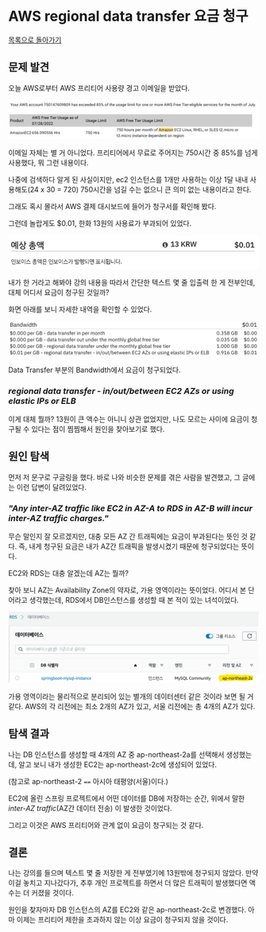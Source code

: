 # AWS regional data transfer 요금 청구

[목록으로 돌아가기](/README.md)

## 문제 발견

오늘 AWS로부터 AWS 프리티어 사용량 경고 이메일을 받았다.

![AWS Freetier](/images/aws-freetier.png)

이메일 자체는 별 거 아니었다. 프리티어에서 무료로 주어지는 750시간 중 85%를 넘게 사용했다, 뭐 그런 내용이다.

나중에 검색하다 알게 된 사실이지만, ec2 인스턴스를 1개만 사용하는 이상 1달 내내 사용해도(24 x 30 = 720) 750시간을 넘길 수는 없으니 큰 의미 없는 내용이라고 한다.

그래도 혹시 몰라서 AWS 결제 대시보드에 들어가 청구서를 확인해 봤다.

그런데 놀랍게도 $0.01, 한화 13원의 사용료가 부과되어 있었다.

![AWS Invoice](/images/aws-invoice.png)

내가 한 거라고 해봐야 강의 내용을 따라서 간단한 텍스트 몇 줄 입출력 한 게 전부인데, 대체 어디서 요금이 청구된 것일까?

화면 아래를 보니 자세한 내역을 확인할 수 있었다.

![AWS Data Transfer Bandwidth](/images/aws-data-transfer-bandwdith.png)

Data Transfer 부분의 Bandwidth에서 요금이 청구되었다.

### *regional data transfer - in/out/between EC2 AZs or using elastic IPs or ELB*

이게 대체 뭘까? 13원이 큰 액수는 아니니 상관 없었지만, 나도 모르는 사이에 요금이 청구될 수 있다는 점이 찜찜해서 원인을 찾아보기로 했다.

## 원인 탐색

먼저 저 문구로 구글링을 했다. 바로 나와 비슷한 문제를 겪은 사람을 발견했고, 그 글에는 이런 답변이 달려있었다.

### *"Any inter-AZ traffic like EC2 in AZ-A to RDS in AZ-B will incur inter-AZ traffic charges."*

무슨 말인지 잘 모르겠지만, 대충 모든 AZ 간 트래픽에는 요금이 부과된다는 뜻인 것 같다. 즉, 내게 청구된 요금은 내가 AZ간 트래픽을 발생시켰기 때문에 청구되었다는 뜻이다.

EC2와 RDS는 대충 알겠는데 AZ는 뭘까?

찾아 보니 AZ는 Availability Zone의 약자로, 가용 영역이라는 뜻이었다. 어디서 본 단어라고 생각했는데, RDS에서 DB인스턴스를 생성할 때 본 적이 있는 녀석이었다.

![AWS AZ](/images/aws-az.png)

가용 영역이라는 물리적으로 분리되어 있는 별개의 데이터센터 같은 것이라 보면 될 거 같다. AWS의 각 리전에는 최소 2개의 AZ가 있고, 서울 리전에는 총 4개의 AZ가 있다.

## 탐색 결과

나는 DB 인스턴스를 생성할 때 4개의 AZ 중 ap-northeast-2a를 선택해서 생성했는데, 알고 보니 내가 생성한 EC2는 ap-northeast-2c에 생성되어 있었다.

(참고로 ap-northeast-2 `==` 아시아 태평양(서울)이다.)

EC2에 올린 스프링 프로젝트에서 어떤 데이터를 DB에 저장하는 순간, 위에서 말한 *inter-AZ traffic*(AZ간 데이터 전송) 이 발생한 것이었다.

그리고 이것은 AWS 프리티어와 관계 없이 요금이 청구되는 것 같다.

## 결론

나는 강의를 들으며 텍스트 몇 줄 저장한 게 전부였기에 13원밖에 청구되지 않았다. 만약 이걸 놓치고 지나갔다가, 추후 개인 프로젝트를 하면서 더 많은 트래픽이 발생했다면 액수는 더 커졌을 것이다.

원인을 찾자마자 DB 인스턴스의 AZ를 EC2와 같은 ap-northeast-2c로 변경했다. 아마 이제는 프리티어 제한을 초과하지 않는 이상 요금이 청구되지 않을 것이다.
